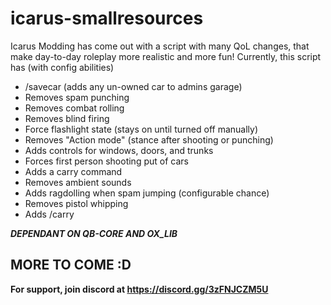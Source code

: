 # icarus-smallresources
Icarus Modding has come out with a script with many QoL changes, that make day-to-day roleplay more realistic and more fun!
Currently, this script has (with config abilities)

- /savecar (adds any un-owned car to admins garage)
- Removes spam punching
- Removes combat rolling
- Removes blind firing
- Force flashlight state (stays on until turned off manually)
- Removes "Action mode" (stance after shooting or punching)
- Adds controls for windows, doors, and trunks
- Forces first person shooting put of cars
- Adds a carry command
- Removes ambient sounds
- Adds ragdolling when spam jumping (configurable chance)
- Removes pistol whipping
- Adds /carry
  
***DEPENDANT ON QB-CORE AND OX_LIB***
  ## MORE TO COME :D

  __For support, join discord at https://discord.gg/3zFNJCZM5U__
